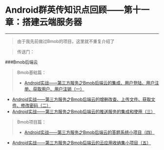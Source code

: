 # Android群英传知识点回顾——第十一章：搭建云端服务器 #


----------


>由于我先前做过Bmob的项目，这里就不重复介绍了

>传送门：

###Bmob后端云

> Bmob基础篇：
>
>* [Android实战——第三方服务之Bmob后端云的集成、用户登陆、用户注册、获取用户、用户注销（一）](http://blog.csdn.net/qq_30379689/article/details/52181306)
* [Android实战——第三方服务之Bmob后端云的增删改查、上传文件、获取文件、修改密码（二）](http://blog.csdn.net/qq_30379689/article/details/52182494)
* [Android实战——第三方服务之Bmob后端云的推送服务的集成和使用（三）](http://blog.csdn.net/qq_30379689/article/details/52183022)

> Bmob项目篇：
> 
>* [Android实战——第三方服务之Bmob后端云的答题系统小项目（四）](http://blog.csdn.net/qq_30379689/article/details/52223244)
* [Android实战——第三方服务之Bmob后端云的云应用收纳集小项目（五）](http://blog.csdn.net/qq_30379689/article/details/52223244)


